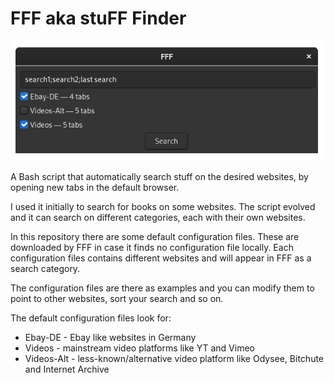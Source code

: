 # FFF aka stuFF Finder

<p align="center">
  <img src="screenshots/screenshot.png" alt="FFF"/>
</p>

A Bash script that automatically search stuff on the desired websites, by opening new tabs in the default browser.

I used it initially to search for books on some websites.
The script evolved and it can search on different categories, each with their own websites.

In this repository there are some default configuration files. These are downloaded by FFF in case it finds no configuration file locally.
Each configuration files contains different websites and will appear in FFF as a search category.

The configuration files are there as examples and you can modify them to point to other websites, sort your search and so on.

The default configuration files look for:
- Ebay-DE - Ebay like websites in Germany
- Videos - mainstream video platforms like YT and Vimeo
- Videos-Alt - less-known/alternative video platform like Odysee, Bitchute and Internet Archive

